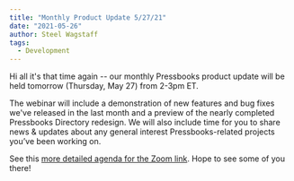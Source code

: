```yaml
---
title: "Monthly Product Update 5/27/21"
date: "2021-05-26"
author: Steel Wagstaff
tags: 
  - Development
---
```


Hi all it's that time again -- our monthly Pressbooks product update will be held tomorrow (Thursday, May 27) from 2-3pm ET.

The webinar will include a demonstration of new features and bug fixes we've released in the last month and a preview of the nearly completed Pressbooks Directory redesign. We will also include time for you to share news & updates about any general interest Pressbooks-related projects you’ve been working on.

See this [more detailed agenda for the Zoom link](https://docs.google.com/document/d/1BcvX0V-iDi6fJO_W8pHVOL_lec_9OTXujAfw6tFpZlQ/edit). Hope to see some of you there!
